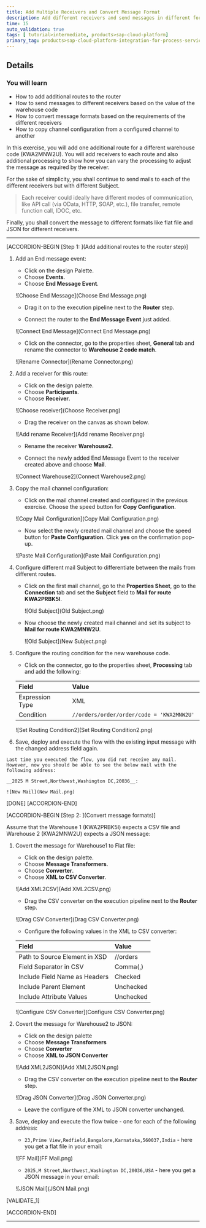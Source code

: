 ```yaml
---
title: Add Multiple Receivers and Convert Message Format
description: Add different receivers and send messages in different formats to the different receivers.
time: 15
auto_validation: true
tags: [ tutorial>intermediate, products>sap-cloud-platform]
primary_tag: products>sap-cloud-platform-integration-for-process-services
---
```


## Details
### You will learn
  - How to add additional routes to the router
  - How to send messages to different receivers based on the value of the warehouse code
  - How to convert message formats based on the requirements of the different receivers
  - How to copy channel configuration from a configured channel to another

In this exercise, you will add one additional route for a different warehouse code (KWA2MNW2U). You will add receivers to each route and also additional processing to show how you can vary the processing to adjust the message as required by the receiver.

For the sake of simplicity, you shall continue to send mails to each of the different receivers but with different Subject.

> Each receiver could ideally have different modes of communication, like API call (via OData, HTTP, SOAP, etc.), file transfer, remote function call, IDOC, etc.

Finally, you shall convert the message to different formats like flat file and JSON for different receivers.

---

[ACCORDION-BEGIN [Step 1: ](Add additional routes to the router step)]
1. Add an End message event:

    * Click on the design Palette.
    * Choose __Events__.
    * Choose __End Message Event__.


    ![Choose End Message](Choose End Message.png)

    * Drag it on to the execution pipeline next to the __Router__ step.

    * Connect the router to the __End Message Event__ just added.

    ![Connect End Message](Connect End Message.png)

    * Click on the connector, go to the properties sheet, __General__ tab and rename the connector to __Warehouse 2 code match__.

    ![Rename Connector](Rename Connector.png)

2. Add a receiver for this route:

    * Click on the design palette.
    * Choose __Participants__.
    * Choose __Receiver__.

    ![Choose receiver](Choose Receiver.png)

    * Drag the receiver on the canvas as shown below.

    ![Add rename Receiver](Add rename Receiver.png)

    * Rename the receiver __Warehouse2__.   

    * Connect the newly added End Message Event to the receiver created above and choose __Mail__.

    ![Connect Warehouse2](Connect Warehouse2.png)

3. Copy the mail channel configuration:

    * Click on the mail channel created and configured in the previous exercise. Choose the speed button for __Copy Configuration__.

    ![Copy Mail Configuration](Copy Mail Configuration.png)

    * Now select the newly created mail channel and choose the speed button for __Paste Configuration__. Click __yes__ on the confirmation pop-up.

    ![Paste Mail Configuration](Paste Mail Configuration.png)    

4. Configure different mail Subject to differentiate between the mails from different routes.

    * Click on the first mail channel, go to the __Properties Sheet__, go to the __Connection__ tab and set the __Subject__ field to __Mail for route KWA2PRBK5I__.

      ![Old Subject](Old Subject.png)  

    * Now choose the newly created mail channel and set its subject to __Mail for route KWA2MNW2U__.

      ![Old Subject](New Subject.png)  

 4. Configure the routing condition for the new warehouse code.

    * Click on the connector, go to the properties sheet, __Processing__ tab and add the following:

    | Field     | Value     |
    | :------------- | :------------- |
    | Expression Type       | XML       |
    | Condition       | ```//orders/order/order/code = 'KWA2MNW2U' ```      |

    ![Set Routing Condition2](Set Routing Condition2.png)

  5. Save, deploy and execute the flow with the existing input message with the changed address field again.

    Last time you executed the flow, you did not receive any mail. However, now you should be able to see the below mail with the following address:

    __2025 M Street,Northwest,Washington DC,20036__:

    ![New Mail](New Mail.png)   

[DONE]
[ACCORDION-END]

[ACCORDION-BEGIN [Step 2: ](Convert message formats)]

Assume that the Warehouse 1 (KWA2PRBK5I) expects a CSV file and Warehouse 2 (KWA2MNW2U) expects a JSON message:

1. Covert the message for Warehouse1 to Flat file:

    * Click on the design palette.
    * Choose __Message Transformers__.
    * Choose __Converter__.
    * Choose __XML to CSV Converter__.

    ![Add XML2CSV](Add XML2CSV.png)

    * Drag the CSV converter on the execution pipeline next to the __Router__ step.

    ![Drag CSV Converter](Drag CSV Converter.png)

    * Configure the following values in the XML to CSV converter:


    | Field | Value     |
    | :------------- | :------------- |
    | Path to Source Element in XSD       | //orders       |
    | Field Separator in CSV       | Comma(,)       |
    | Include Field Name as Headers       | Checked       |
    | Include Parent Element       | Unchecked       |
    | Include Attribute Values       | Unchecked       |

    ![Configure CSV Converter](Configure CSV Converter.png)

2. Covert the message for Warehouse2 to JSON:

    * Click on the design palette
    * Choose __Message Transformers__
    * Choose __Converter__
    * Choose __XML to JSON Converter__

    ![Add XML2JSON](Add XML2JSON.png)

    * Drag the CSV converter on the execution pipeline next to the __Router__ step.

    ![Drag JSON Converter](Drag JSON Converter.png)

    * Leave the configure of the XML to JSON converter unchanged.

3. Save, deploy and execute the flow twice - one for each of the following address:

    * ```23,Prime View,Redfield,Bangalore,Karnataka,560037,India``` - here you get a flat file in your email:

    ![FF Mail](FF Mail.png)     

    * ```2025,M Street,Northwest,Washington DC,20036,USA``` - here you get a JSON message in your email:

    ![JSON Mail](JSON Mail.png)     

[VALIDATE_1]

[ACCORDION-END]


---
